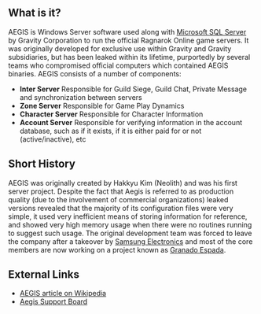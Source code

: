 What is it?
-----------

AEGIS is Windows Server software used along with [Microsoft SQL Server](http://en.wikipedia.org/wiki/Microsoft_SQL_Server) by Gravity Corporation to run the official Ragnarok Online game servers.
It was originally developed for exclusive use within Gravity and Gravity subsidiaries, but has been leaked within its lifetime, purportedly by several teams who compromised official computers which contained AEGIS binaries.
AEGIS consists of a number of components:

-   **Inter Server** Responsible for Guild Siege, Guild Chat, Private Message and synchronization between servers
-   **Zone Server** Responsible for Game Play Dynamics
-   **Character Server** Responsible for Character Information
-   **Account Server** Responsible for verifying information in the account database, such as if it exists, if it is either paid for or not (active/inactive), etc

Short History
-------------

AEGIS was originally created by Hakkyu Kim (Neolith) and was his first server project. Despite the fact that Aegis is referred to as production quality (due to the involvement of commercial organizations) leaked versions revealed that the majority of its configuration files were very simple, it used very inefficient means of storing information for reference, and showed very high memory usage when there were no routines running to suggest such usage.
The original development team was forced to leave the company after a takeover by [Samsung Electronics](http://en.wikipedia.org/wiki/Samsung_Electronics) and most of the core members are now working on a project known as [Granado Espada](http://en.wikipedia.org/wiki/Granado_Espada).

External Links
--------------

-   [AEGIS article on Wikipedia](http://en.wikipedia.org/wiki/AEGIS_(Ragnarok_Online))
-   [Aegis Support Board](http://forum.asb-sakray.net/)